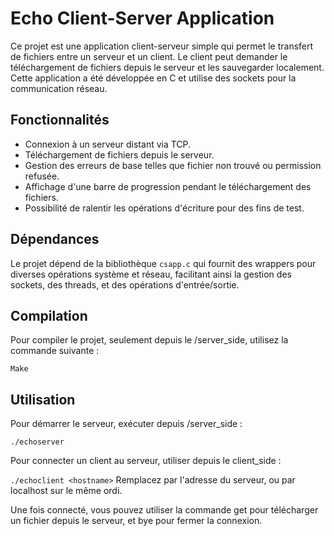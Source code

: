 # Echo Client-Server Application

Ce projet est une application client-serveur simple qui permet le transfert de fichiers entre un serveur et un client. Le client peut demander le téléchargement de fichiers depuis le serveur et les sauvegarder localement. Cette application a été développée en C et utilise des sockets pour la communication réseau.

## Fonctionnalités

- Connexion à un serveur distant via TCP.
- Téléchargement de fichiers depuis le serveur.
- Gestion des erreurs de base telles que fichier non trouvé ou permission refusée.
- Affichage d'une barre de progression pendant le téléchargement des fichiers.
- Possibilité de ralentir les opérations d'écriture pour des fins de test.

## Dépendances

Le projet dépend de la bibliothèque `csapp.c` qui fournit des wrappers pour diverses opérations système et réseau, facilitant ainsi la gestion des sockets, des threads, et des opérations d'entrée/sortie.

## Compilation

Pour compiler le projet, seulement depuis le /server_side, utilisez la commande suivante :

`Make`

## Utilisation

Pour démarrer le serveur, exécuter depuis /server_side :

`./echoserver` 

Pour connecter un client au serveur, utiliser depuis le client_side :

`./echoclient <hostname>`
Remplacez <hostname> par l'adresse du serveur, ou par localhost sur le même ordi.

Une fois connecté, vous pouvez utiliser la commande get <filename> pour télécharger un fichier depuis le serveur, et bye pour fermer la connexion.


